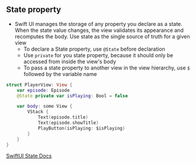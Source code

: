 ## State property
- Swift UI manages the storage of any property you declare as a state. When the state value changes, the view
validates its appearance and recomputes the body. Use state as the single source of truth for a given view
    - To declare a State property, use `@State` before declaration
    - Use `private` for you state property, because it should only be accessed from inside the view's body
    - To pass a state property to another view in the view hierarchy, use `$` followed by the variable name
```Swift
struct PlayerView: View {
    var episode: Episode
    @State private var isPlaying: Bool = false

    var body: some View {
        VStack {
            Text(episode.title)
            Text(episode.showTitle)
            PlayButton(isPlaying: $isPlaying)
        }
    }
}
```
[SwiftUI State Docs](https://developer.apple.com/documentation/swiftui/state)

